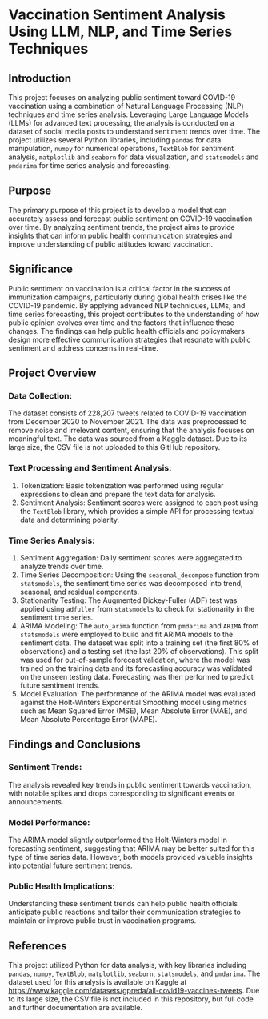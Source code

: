# Vaccination Sentiment Analysis Using LLM, NLP, and Time Series Techniques

## Introduction
This project focuses on analyzing public sentiment toward COVID-19 vaccination using a combination of Natural Language Processing (NLP) techniques and time series analysis. Leveraging Large Language Models (LLMs) for advanced text processing, the analysis is conducted on a dataset of social media posts to understand sentiment trends over time. The project utilizes several Python libraries, including `pandas` for data manipulation, `numpy` for numerical operations, `TextBlob` for sentiment analysis, `matplotlib` and `seaborn` for data visualization, and `statsmodels` and `pmdarima` for time series analysis and forecasting.

## Purpose
The primary purpose of this project is to develop a model that can accurately assess and forecast public sentiment on COVID-19 vaccination over time. By analyzing sentiment trends, the project aims to provide insights that can inform public health communication strategies and improve understanding of public attitudes toward vaccination.

## Significance
Public sentiment on vaccination is a critical factor in the success of immunization campaigns, particularly during global health crises like the COVID-19 pandemic. By applying advanced NLP techniques, LLMs, and time series forecasting, this project contributes to the understanding of how public opinion evolves over time and the factors that influence these changes. The findings can help public health officials and policymakers design more effective communication strategies that resonate with public sentiment and address concerns in real-time.

## Project Overview
### Data Collection:
The dataset consists of 228,207 tweets related to COVID-19 vaccination from December 2020 to November 2021. The data was preprocessed to remove noise and irrelevant content, ensuring that the analysis focuses on meaningful text. The data was sourced from a Kaggle dataset. Due to its large size, the CSV file is not uploaded to this GitHub repository.

### Text Processing and Sentiment Analysis:
1. Tokenization: Basic tokenization was performed using regular expressions to clean and prepare the text data for analysis.
2. Sentiment Analysis: Sentiment scores were assigned to each post using the `TextBlob` library, which provides a simple API for processing textual data and determining polarity.

### Time Series Analysis:
1. Sentiment Aggregation: Daily sentiment scores were aggregated to analyze trends over time.
2. Time Series Decomposition: Using the `seasonal_decompose` function from `statsmodels`, the sentiment time series was decomposed into trend, seasonal, and residual components.
3. Stationarity Testing: The Augmented Dickey-Fuller (ADF) test was applied using `adfuller` from `statsmodels` to check for stationarity in the sentiment time series.
4. ARIMA Modeling: The `auto_arima` function from `pmdarima` and `ARIMA` from `statsmodels` were employed to build and fit ARIMA models to the sentiment data. The dataset was split into a training set (the first 80% of observations) and a testing set (the last 20% of observations). This split was used for out-of-sample forecast validation, where the model was trained on the training data and its forecasting accuracy was validated on the unseen testing data. Forecasting was then performed to predict future sentiment trends.
5. Model Evaluation: The performance of the ARIMA model was evaluated against the Holt-Winters Exponential Smoothing model using metrics such as Mean Squared Error (MSE), Mean Absolute Error (MAE), and Mean Absolute Percentage Error (MAPE).

## Findings and Conclusions
### Sentiment Trends:
The analysis revealed key trends in public sentiment towards vaccination, with notable spikes and drops corresponding to significant events or announcements.

### Model Performance:
The ARIMA model slightly outperformed the Holt-Winters model in forecasting sentiment, suggesting that ARIMA may be better suited for this type of time series data. However, both models provided valuable insights into potential future sentiment trends.

### Public Health Implications:
Understanding these sentiment trends can help public health officials anticipate public reactions and tailor their communication strategies to maintain or improve public trust in vaccination programs.

## References
This project utilized Python for data analysis, with key libraries including `pandas`, `numpy`, `TextBlob`, `matplotlib`, `seaborn`, `statsmodels`, and `pmdarima`. The dataset used for this analysis is available on Kaggle at https://www.kaggle.com/datasets/gpreda/all-covid19-vaccines-tweets. Due to its large size, the CSV file is not included in this repository, but full code and further documentation are available.
